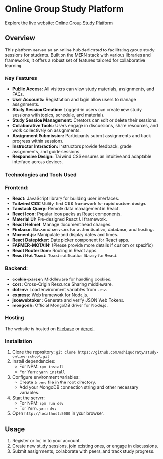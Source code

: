 # Online Group Study Platform

Explore the live website: [Online Group Study Platform](https://coffee-store-front.web.app/)

## Overview

This platform serves as an online hub dedicated to facilitating group study sessions for students. Built on the MERN stack with various libraries and frameworks, it offers a robust set of features tailored for collaborative learning.

### Key Features

- **Public Access:** All visitors can view study materials, assignments, and FAQs.
- **User Accounts:** Registration and login allow users to manage assignments.
- **Study Session Creation:** Logged-in users can create new study sessions with topics, schedule, and materials.
- **Study Session Management:** Creators can edit or delete their sessions.
- **Collaborative Tools:** Users engage in discussions, share resources, and work collectively on assignments.
- **Assignment Submission:** Participants submit assignments and track progress within sessions.
- **Instructor Interaction:** Instructors provide feedback, grade assignments, and guide sessions.
- **Responsive Design:** Tailwind CSS ensures an intuitive and adaptable interface across devices.

### Technologies and Tools Used

### Frontend:

- **React:** JavaScript library for building user interfaces.
- **Tailwind CSS:** Utility-first CSS framework for rapid custom design.
- **Tanstack Query:** Remote data management in React.
- **React Icon:** Popular icon packs as React components.
- **Material UI:** Pre-designed React UI framework.
- **React Helmet:** Manage document head changes.
- **Firebase:** Backend services for authentication, database, and hosting.
- **Moment.js:** Manipulate and display dates and times.
- **React Datepicker:** Date picker component for React apps.
- **FARMER-MOTAIN:** (Please provide more details if custom or specific)
- **React Router Dom:** Routing in React apps.
- **React Hot Toast:** Toast notification library for React.

### Backend:

- **cookie-parser:** Middleware for handling cookies.
- **cors:** Cross-Origin Resource Sharing middleware.
- **dotenv:** Load environment variables from `.env`.
- **express:** Web framework for Node.js.
- **jsonwebtoken:** Generate and verify JSON Web Tokens.
- **mongodb:** Official MongoDB driver for Node.js.


### Hosting

The website is hosted on [Firebase](https://firebase.google.com/) or [Vercel](https://vercel.com/).

### Installation

1. Clone the repository: `git clone https://github.com/mohiqudraty/study-online-school.git`
2. Install dependencies:
   - For NPM: `npm install`
   - For Yarn: `yarn install`
3. Configure environment variables:
   - Create a `.env` file in the root directory.
   - Add your MongoDB connection string and other necessary variables.
4. Start the server:
   - For NPM: `npm run dev`
   - For Yarn: `yarn dev`
5. Open `http://localhost:5000` in your browser.

## Usage

1. Register or log in to your account.
2. Create new study sessions, join existing ones, or engage in discussions.
3. Submit assignments, collaborate with peers, and track study progress.





